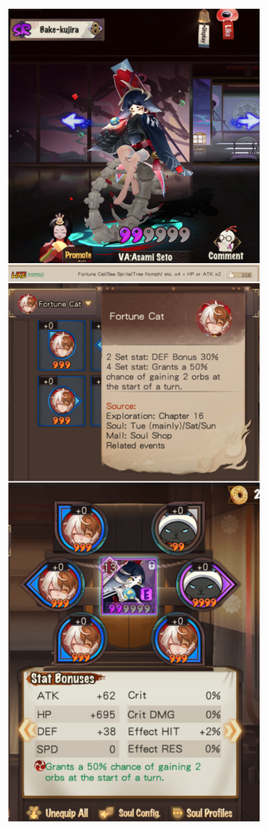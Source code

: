 ![bake-kujira](../Information/bake-kujira.png)
![Pasted image 20240510004234](../Information/bake-kujira-info.png)
![fortune cat](../Information/fortune%20cat.png)
![Pasted image 20240510004618](../Information/bake-kujira-current.png)